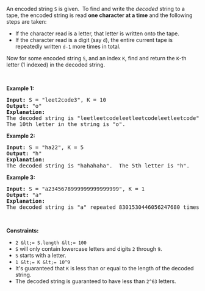 An encoded string `` S `` is given.&nbsp; To find and write the _decoded_ string to a tape, the encoded string is read __one character at a time__&nbsp;and the following steps are taken:

*   If the character read is a letter, that letter is written onto the tape.
*   If the character read is a digit (say `` d ``), the entire current tape is repeatedly written&nbsp;`` d-1 ``&nbsp;more times in total.

Now for some encoded string `` S ``, and an index `` K ``, find and return the `` K ``-th letter (1 indexed) in the decoded string.

&nbsp;

<div>
<p><strong>Example 1:</strong></p>
<pre>
<strong>Input: </strong>S = <span id="example-input-1-1">"leet2code3"</span>, K = <span id="example-input-1-2">10</span>
<strong>Output: </strong><span id="example-output-1">"o"</span>
<strong>Explanation: </strong>
The decoded string is "leetleetcodeleetleetcodeleetleetcode".
The 10th letter in the string is "o".
</pre>
<div>
<p><strong>Example 2:</strong></p>
<pre>
<strong>Input: </strong>S = <span id="example-input-2-1">"ha22"</span>, K = <span id="example-input-2-2">5</span>
<strong>Output: </strong><span id="example-output-2">"h"</span>
<strong>Explanation: </strong>
The decoded string is "hahahaha".  The 5th letter is "h".
</pre>
<div>
<p><strong>Example 3:</strong></p>
<pre>
<strong>Input: </strong>S = <span id="example-input-3-1">"a2345678999999999999999"</span>, K = <span id="example-input-3-2">1</span>
<strong>Output: </strong><span id="example-output-3">"a"</span>
<strong>Explanation: </strong>
The decoded string is "a" repeated 8301530446056247680 times.  The 1st letter is "a".
</pre>
</div>
</div>
</div>

&nbsp;

__Constraints:__

*   `` 2 &lt;= S.length &lt;= 100 ``
*   `` S ``&nbsp;will only contain lowercase letters and digits `` 2 `` through `` 9 ``.
*   `` S ``&nbsp;starts with a letter.
*   `` 1 &lt;= K &lt;= 10^9 ``
*   It's guaranteed that `` K ``&nbsp;is less than or equal to the length of the decoded string.
*   The decoded string is guaranteed to have less than `` 2^63 `` letters.